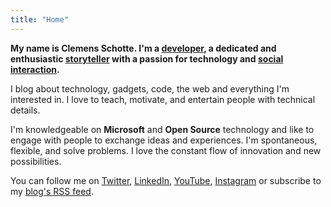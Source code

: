 ```yaml
---
title: "Home"
---
```


**My name is Clemens Schotte. I'm a [developer](https://github.com/cschotte), a dedicated and enthusiastic [storyteller](/blog/) with a passion for technology and [social interaction](https://twitter.com/cschotte).**

I blog about technology, gadgets, code, the web and everything I'm interested in. I love to teach, motivate, and entertain people with technical details.

I'm knowledgeable on **Microsoft** and **Open Source** technology and like to engage with people to exchange ideas and experiences. I'm spontaneous, flexible, and solve problems. I love the constant flow of innovation and new possibilities.

You can follow me on [Twitter](https://twitter.com/cschotte), [LinkedIn](https://www.linkedin.com/in/cschotte/), [YouTube](https://www.youtube.com/user/clemensschotte), [Instagram](https://www.instagram.com/clemens_schotte/) or subscribe to my [blog's RSS feed](/index.xml).